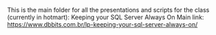 This is the main folder for all the presentations and scripts for the class (currently in hotmart): Keeping your SQL Server Always On
Main link: https://www.dbbits.com.br/lp-keeping-your-sql-server-always-on/

